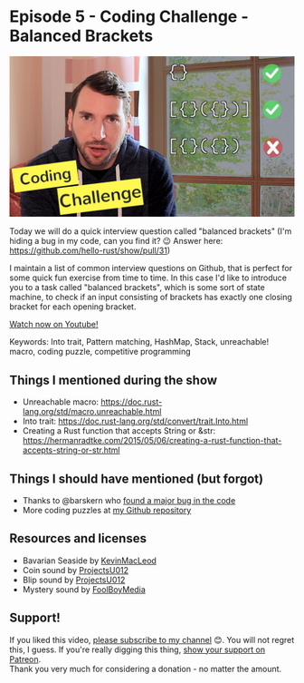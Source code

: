 # Episode 5 - Coding Challenge - Balanced Brackets

![YouTube video thumbnail](./thumb.jpg)

Today we will do a quick interview question called "balanced brackets" (I'm hiding a bug in my code, can you find it? 😉 Answer here: https://github.com/hello-rust/show/pull/31)

I maintain a list of common interview questions on Github, that is perfect for some quick fun exercise from time to time. In this case I'd like to introduce you to a task called "balanced brackets", which is some sort of state machine, to check if an input consisting of brackets has exactly one closing bracket for each opening bracket.


[Watch now on Youtube!](https://youtu.be/XcuLHO8z_RA)  

Keywords: Into trait, Pattern matching, HashMap, Stack, unreachable! macro, coding puzzle, competitive programming

## Things I mentioned during the show

* Unreachable macro: https://doc.rust-lang.org/std/macro.unreachable.html
* Into trait: https://doc.rust-lang.org/std/convert/trait.Into.html
* Creating a Rust function that accepts String or &str: https://hermanradtke.com/2015/05/06/creating-a-rust-function-that-accepts-string-or-str.html

## Things I should have mentioned (but forgot)

* Thanks to @barskern who [found a major bug in the code](https://github.com/hello-rust/show/blob/master/episode/5/balanced/src/lib.rs)
* More coding puzzles at [my Github repository](https://github.com/mre/the-coding-interview)


## Resources and licenses

* Bavarian Seaside by [KevinMacLeod](https://soundcloud.com/kevin-9-1/bavarian-seascape)
* Coin sound by [ProjectsU012](https://freesound.org/people/ProjectsU012/sounds/341695/)
* Blip sound by [ProjectsU012](https://freesound.org/people/ProjectsU012/sounds/341024/)
* Mystery sound by [FoolBoyMedia](https://freesound.org/people/FoolBoyMedia/sounds/256099/#)



## Support!

If you liked this video, [please subscribe to my channel](https://www.youtube.com/channel/UCZ_EWaQZCZuGGfnuqUoHujw) 😊.
You will not regret this, I guess.
If you're really digging this thing, [show your support on Patreon](https://www.patreon.com/bePatron?c=1568097).  
Thank you very much for considering a donation - no matter the amount.
